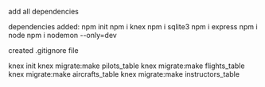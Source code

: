 add all dependencies

dependencies added:
npm init
npm i knex
npm i sqlite3
npm i express
npm i node
npm i nodemon --only=dev

created .gitignore file

knex init
knex migrate:make pilots_table
knex migrate:make flights_table
knex migrate:make aircrafts_table
knex migrate:make instructors_table
